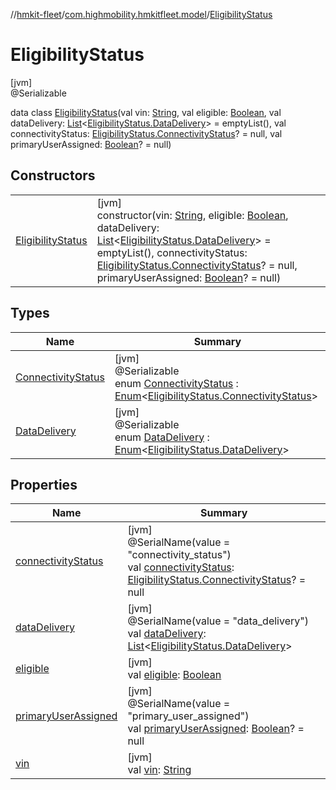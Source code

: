//[hmkit-fleet](../../../index.md)/[com.highmobility.hmkitfleet.model](../index.md)/[EligibilityStatus](index.md)

# EligibilityStatus

[jvm]\
@Serializable

data class [EligibilityStatus](index.md)(val vin: [String](https://kotlinlang.org/api/latest/jvm/stdlib/kotlin-stdlib/kotlin/-string/index.html), val eligible: [Boolean](https://kotlinlang.org/api/latest/jvm/stdlib/kotlin-stdlib/kotlin/-boolean/index.html), val dataDelivery: [List](https://kotlinlang.org/api/latest/jvm/stdlib/kotlin-stdlib/kotlin.collections/-list/index.html)&lt;[EligibilityStatus.DataDelivery](-data-delivery/index.md)&gt; = emptyList(), val connectivityStatus: [EligibilityStatus.ConnectivityStatus](-connectivity-status/index.md)? = null, val primaryUserAssigned: [Boolean](https://kotlinlang.org/api/latest/jvm/stdlib/kotlin-stdlib/kotlin/-boolean/index.html)? = null)

## Constructors

| | |
|---|---|
| [EligibilityStatus](-eligibility-status.md) | [jvm]<br>constructor(vin: [String](https://kotlinlang.org/api/latest/jvm/stdlib/kotlin-stdlib/kotlin/-string/index.html), eligible: [Boolean](https://kotlinlang.org/api/latest/jvm/stdlib/kotlin-stdlib/kotlin/-boolean/index.html), dataDelivery: [List](https://kotlinlang.org/api/latest/jvm/stdlib/kotlin-stdlib/kotlin.collections/-list/index.html)&lt;[EligibilityStatus.DataDelivery](-data-delivery/index.md)&gt; = emptyList(), connectivityStatus: [EligibilityStatus.ConnectivityStatus](-connectivity-status/index.md)? = null, primaryUserAssigned: [Boolean](https://kotlinlang.org/api/latest/jvm/stdlib/kotlin-stdlib/kotlin/-boolean/index.html)? = null) |

## Types

| Name | Summary |
|---|---|
| [ConnectivityStatus](-connectivity-status/index.md) | [jvm]<br>@Serializable<br>enum [ConnectivityStatus](-connectivity-status/index.md) : [Enum](https://kotlinlang.org/api/latest/jvm/stdlib/kotlin-stdlib/kotlin/-enum/index.html)&lt;[EligibilityStatus.ConnectivityStatus](-connectivity-status/index.md)&gt; |
| [DataDelivery](-data-delivery/index.md) | [jvm]<br>@Serializable<br>enum [DataDelivery](-data-delivery/index.md) : [Enum](https://kotlinlang.org/api/latest/jvm/stdlib/kotlin-stdlib/kotlin/-enum/index.html)&lt;[EligibilityStatus.DataDelivery](-data-delivery/index.md)&gt; |

## Properties

| Name | Summary |
|---|---|
| [connectivityStatus](connectivity-status.md) | [jvm]<br>@SerialName(value = &quot;connectivity_status&quot;)<br>val [connectivityStatus](connectivity-status.md): [EligibilityStatus.ConnectivityStatus](-connectivity-status/index.md)? = null |
| [dataDelivery](data-delivery.md) | [jvm]<br>@SerialName(value = &quot;data_delivery&quot;)<br>val [dataDelivery](data-delivery.md): [List](https://kotlinlang.org/api/latest/jvm/stdlib/kotlin-stdlib/kotlin.collections/-list/index.html)&lt;[EligibilityStatus.DataDelivery](-data-delivery/index.md)&gt; |
| [eligible](eligible.md) | [jvm]<br>val [eligible](eligible.md): [Boolean](https://kotlinlang.org/api/latest/jvm/stdlib/kotlin-stdlib/kotlin/-boolean/index.html) |
| [primaryUserAssigned](primary-user-assigned.md) | [jvm]<br>@SerialName(value = &quot;primary_user_assigned&quot;)<br>val [primaryUserAssigned](primary-user-assigned.md): [Boolean](https://kotlinlang.org/api/latest/jvm/stdlib/kotlin-stdlib/kotlin/-boolean/index.html)? = null |
| [vin](vin.md) | [jvm]<br>val [vin](vin.md): [String](https://kotlinlang.org/api/latest/jvm/stdlib/kotlin-stdlib/kotlin/-string/index.html) |
